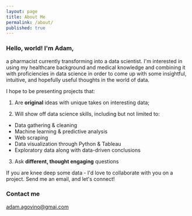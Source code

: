 ```yaml
---
layout: page
title: About Me
permalink: /about/
published: true
---
```




### Hello, world!  I'm Adam,

a pharmacist currently transforming into a data scientist.  I'm interested in using my healthcare background and medical knowledge and combining it with proficiencies in data science in order to come up with some insightful, intuitive, and hopefully useful thoughts in the world of data. 

I hope to be presenting projects that:

1) Are ****original**** ideas with unique takes on interesting data;

2) Will show off data science skills, including but not limited to:

 - Data gathering & cleaning
 - Machine learning & predictive analysis   
 - Web scraping
 - Data visualization through Python & Tableau 
 - Exploratory data along with data-driven conclusions
    
3) Ask ****different, thought engaging**** questions

If you are knee deep some data - I'd love to collaborate with you on a project.  Send me an email, and let's connect!

### Contact me

[adam.agovino@gmai.com](mailto:adam.agovino@gmail.com.com)
